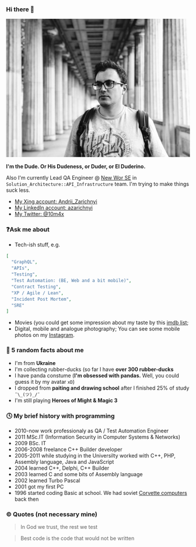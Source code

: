 ### Hi there 👋

![azarichnyi](IMG_1689.JPG)

__I'm the Dude. Or His Dudeness, or Duder, or El Duderino.__

Also I'm currently Lead QA Engineer @ [New Wor SE](https://www.new-work.se/en/) in `Solution_Architecture::API_Infrastructure` team.
I'm trying to make things suck less. 

- [My Xing account: Andrii_Zarichnyi](https://xing.com/profile/Andrii_Zarichnyi)
- [My LinkedIn account: azarichnyi](https://www.linkedin.com/in/azarichnyi/)
- [My Twitter: @10m4x](https://twitter.com/10m4x)

### ❓Ask me about

- Tech-ish stuff, e.g.
```json
[ 
  "GraphQL", 
  "APIs",
  "Testing",
  "Test Automation: (BE, Web and a bit mobile)",
  "Contract Testing",
  "XP / Agile / Lean",
  "Incident Post Mortem",
  "SRE"
]
```
- Movies (you could get some impression about my taste by this [imdb list](https://www.imdb.com/list/ls559130705/);
- Digital, mobile and analogue photography; You can see some mobile photos on my [Instagram](https://www.instagram.com/smileofcat/).

### 💬 5 random facts about me
- I'm from __Ukraine__
- I'm collecting rubber-ducks (so far I have __over 300 rubber-ducks__
- I have panda constume (__I'm obsessed with pandas.__ Well, you could guess it by my avatar `xD`)
- I dropped from __paiting and drawing school__ after I finished 25% of study `¯\_(ツ)_/¯`
- I'm still playing __Heroes of Might & Magic 3__

### 🕓 My brief history with programming
- 2010-now work professionaly as QA / Test Automation Engineer 
- 2011 MSc.IT (Information Security in Computer Systems & Networks)
- 2009 BSc. IT
- 2006-2008 freelance C++ Builder developer
- 2005-2011 while studying in the Universilty worked with C++, PHP, Assembly language, Java and JavaScript
- 2004 learned C++, Delphi, C++ Builder
- 2003 learned C and some bits of Assembly language
- 2002 learned Turbo Pascal
- 2001 got my first PC 
- 1996 started coding Basic at school. We had soviet [Corvette computers](https://en.wikipedia.org/wiki/Corvette_(computer)) back then 


### ©️ Quotes (not necessary mine) 
> In God we trust, the rest we test

> Best code is the code that would not be written

<!--
**andrii-zarichnyi/andrii-zarichnyi** is a ✨ _special_ ✨ repository because its `README.md` (this file) appears on your GitHub profile.

Here are some ideas to get you started:

- 🔭 I’m currently working on ...
- 🌱 I’m currently learning ...
- 👯 I’m looking to collaborate on ...
- 🤔 I’m looking for help with ...
- 💬 Ask me about ...
- 📫 How to reach me: ...
- 😄 Pronouns: ...
- ⚡ Fun fact: ...
-->
